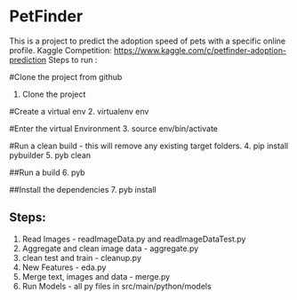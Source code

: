 # PetFinder
This is a project to predict the adoption speed of pets with a specific online profile.
Kaggle Competition: https://www.kaggle.com/c/petfinder-adoption-prediction
Steps to run :

#Clone the project from github
1. Clone the project

#Create a virtual env
2. virtualenv env

#Enter the virtual Environment
3. source env/bin/activate

#Run a clean build - this will remove any existing target folders.
4. pip install pybuilder
5. pyb clean

##Run a build
6. pyb

##Install the dependencies
7. pyb install

## Steps:
1. Read Images - readImageData.py and readImageDataTest.py
2. Aggregate and clean image data - aggregate.py
3. clean test and train - cleanup.py
4. New Features - eda.py
5. Merge text, images and data - merge.py
6. Run Models - all py files in src/main/python/models
